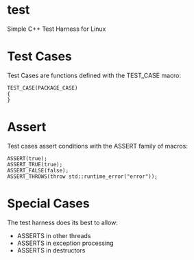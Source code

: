 # test
Simple C++ Test Harness for Linux

# Test Cases
Test Cases are functions defined with the TEST_CASE macro:
```
TEST_CASE(PACKAGE_CASE)
{
}
```

# Assert
Test cases assert conditions with the ASSERT family of macros:
```
ASSERT(true);
ASSERT_TRUE(true);
ASSERT_FALSE(false);
ASSERT_THROWS(throw std::runtime_error("error"));
```

# Special Cases
The test harness does its best to allow:
* ASSERTS in other threads
* ASSERTS in exception processing
* ASSERTS in destructors